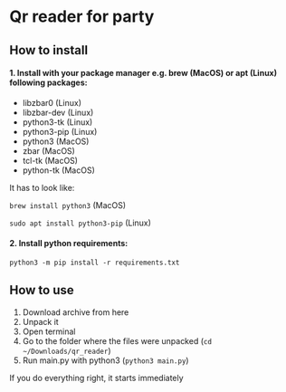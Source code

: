 # Qr reader for party

## How to install

#### 1. Install with your package manager e.g. brew (MacOS) or apt (Linux) following packages:
* libzbar0 (Linux)
* libzbar-dev (Linux)
* python3-tk (Linux)
* python3-pip (Linux)
* python3 (MacOS)
* zbar (MacOS)
* tcl-tk (MacOS)
* python-tk (MacOS)

It has to look like:

`brew install python3` (MacOS)

`sudo apt install python3-pip` (Linux)

#### 2. Install python requirements:
`python3 -m pip install -r requirements.txt`

## How to use
1. Download archive from here
2. Unpack it
3. Open terminal
4. Go to the folder where the files were unpacked (`cd ~/Downloads/qr_reader`)
5. Run main.py with python3 (`python3 main.py`)

If you do everything right, it starts immediately
